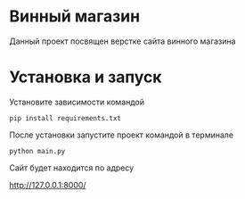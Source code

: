 # Винный магазин 

Данный проект посвящен верстке сайта винного магазина 

# Установка и запуск

Установите зависимости командой 

`pip install requirements.txt`

После установки запустите проект командой в терминале

`python main.py`

Сайт будет находится по адресу 

http://127.0.0.1:8000/
